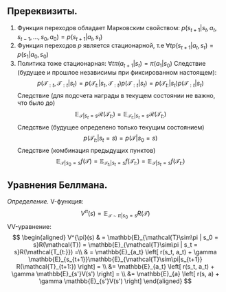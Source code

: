 ## Пререквизиты.
1. Функция переходов обладает Марковским свойством: $p(s_{t+1} | s_t, a_t, s_{t - 1}, ..., s_0, a_0) = p(s_{t + 1} | a_t, s_t)$ 
2. Функция переходов $p$ является стационарной, т.е $\forall t p(s_{t+1}|a_t, s_t) = p(s_1 | a_0, s_0)$
3. Политика тоже стационарная: $\forall t \pi(a_{t+1} | s_t) = \pi(a_1 | s_0)$
Следствие (будущее и прошлое независимы при фиксированном настоящем):
$$p(\mathcal{T}_{:t},\mathcal{T}_{:t} | s_t) = p(\mathcal{T}_{t:} | s_t, \mathcal{T}_{:t})p(\mathcal{T}_{:t} | s_t) = p(\mathcal{T}_{t:} | s_t) p(\mathcal{T}_{:t} | s_t)$$ Следствие (для подсчета награды в текущем состоянии не важно, что было до)
$$\mathbb{E}_{\mathcal{T}|s_t=s}\mathcal{R}(\mathcal{T}_{t:}) = \mathbb{E}_{\mathcal{T}_{t:}|s_t=s}\mathcal{R}(\mathcal{T}_{t:})$$
Следствие (будущее определено только текущим состоянием)
$$p(\mathcal{T}_{t:} | s_t=s) = p(\mathcal{T} | s_0 = s)$$
Следствие (комбинация предыдущих пунктов)
$$\mathbb{E}_{\mathcal{T} | s_0 = s}f(\mathcal{T}) = \mathbb{E}_{\mathcal{T}_{t:} | s_t = s}f(\mathcal{T}_{t:}) = \mathbb{E}_{\mathcal{T}|s_t=s}f(\mathcal{T}_{t:})$$
## Уравнения Беллмана.
*Определение.* V-функция:
$$V^{\pi}(s) = \mathbb{E}_{\mathcal{T}\sim\pi | s_0 = s}R(\mathcal{T})$$
VV-уравнение:
$$
\begin{aligned}
	V^{\pi}(s) & = \mathbb{E}_{\mathcal{T}\sim\pi | s_0 = s}R(\mathcal{T}) = \mathbb{E}_{\mathcal{T}\sim\pi | s_t = s}R(\mathcal{T_{t:}}) =\\
	& = \mathbb{E}_{a_t} \left[ r(s_t, a_t) + \gamma \mathbb{E}_{s_{t+1}}\mathbb{E}_{\mathcal{T}\sim\pi|s_{t+1}} R(\mathcal{T}_{t+1:}) \right] = \\
	&= \mathbb{E}_{a_t} \left[ r(s_t, a_t) + \gamma \mathbb{E}_{s'}V(s') \right] = \\
	&= \mathbb{E}_{a} \left[ r(s, a) + \gamma \mathbb{E}_{s'}V(s') \right]
\end{aligned}
$$
